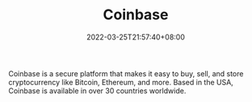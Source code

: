 ﻿---
weight: 
title: "Coinbase"
description: "Coinbase is a secure platform that makes it easy to buy, sell, and store cryptocurrency like Bitcoin, Ethereum, and more. Based in the USA, Coinbase is available in over 30 countries worldwide."
date: 2022-03-25T21:57:40+08:00
lastmod: 2022-03-25T16:45:40+08:00
draft: false
authors: ["Metabd"]
featuredImage: "265.jpg"
link: "https://www.coinbase.com/"
tags: ["Coinbase","基础设施"]
categories: ["navigation"]
navigation: ["基础设施"]
lightgallery: true
toc: true
pinned: false
recommend: false
recommend1: false
---
Coinbase is a secure platform that makes it easy to buy, sell, and store cryptocurrency like Bitcoin, Ethereum, and more. Based in the USA, Coinbase is available in over 30 countries worldwide.
